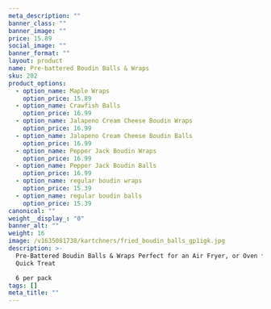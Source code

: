 ```yaml
---
meta_description: ""
banner_class: ""
banner_image: ""
price: 15.89
social_image: ""
banner_format: ""
layout: product
name: Pre-battered Boudin Balls & Wraps
sku: 202
product_options:
  - option_name: Maple Wraps
    option_price: 15.89
  - option_name: Crawfish Balls
    option_price: 16.99
  - option_name: Jalapeno Cream Cheese Boudin Wraps
    option_price: 16.99
  - option_name: Jalapeno Cream Cheese Boudin Balls
    option_price: 16.99
  - option_name: Pepper Jack Boudin Wraps
    option_price: 16.99
  - option_name: Pepper Jack Boudin Balls
    option_price: 16.99
  - option_name: regular boudin wraps
    option_price: 15.39
  - option_name: regular boudin balls
    option_price: 15.39
canonical: ""
weight__display_: "0"
banner_alt: ""
weight: 16
image: /v1635081738/kartchners/fried_boudin_balls_gp1igk.jpg
description: >-
  Pre-Battered Boudin Balls & Wraps Perfect for an Air Fryer, or Oven for a
  Quick Treat

  6 per pack
tags: []
meta_title: ""
---
```


